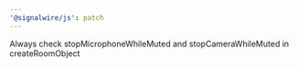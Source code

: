 ```yaml
---
'@signalwire/js': patch
---
```


Always check stopMicrophoneWhileMuted and stopCameraWhileMuted in createRoomObject
